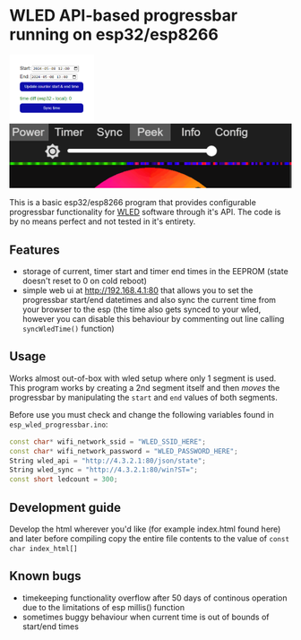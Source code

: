 # WLED API-based progressbar running on esp32/esp8266

<img src="https://raw.githubusercontent.com/lvastisson/esp_wled_progressbar/master/webui.png" alt="web ui of the app" height="120"/>
<img src="https://raw.githubusercontent.com/lvastisson/esp_wled_progressbar/master/wled_progressbar.gif" alt="demonstration in use using wled app peek function" height="=120"/>

This is a basic esp32/esp8266 program that provides configurable progressbar functionality for [WLED](https://github.com/Aircoookie/WLED) software through it's API.
The code is by no means perfect and not tested in it's entirety.

## Features

- storage of current, timer start and timer end times in the EEPROM (state doesn't reset to 0 on cold reboot)
- simple web ui at http://192.168.4.1:80 that allows you to set the progressbar start/end datetimes and also sync the current time from your browser to the esp (the time also gets synced to your wled, however you can disable this behaviour by commenting out line calling `syncWledTime()` function)

## Usage

Works almost out-of-box with wled setup where only 1 segment is used. This program works by creating a 2nd segment itself and then *moves* the progressbar by manipulating the `start` and `end` values of both segments.

Before use you must check and change the following variables found in `esp_wled_progressbar.ino`:
```C++
const char* wifi_network_ssid = "WLED_SSID_HERE";
const char* wifi_network_password = "WLED_PASSWORD_HERE";
String wled_api = "http://4.3.2.1:80/json/state";
String wled_sync = "http://4.3.2.1:80/win?ST=";
const short ledcount = 300;
```

## Development guide

Develop the html wherever you'd like (for example index.html found here) and later before compiling copy the entire file contents to the value of `const char index_html[]`

## Known bugs

- timekeeping functionality overflow after 50 days of continous operation due to the limitations of esp millis() function
- sometimes buggy behaviour when current time is out of bounds of start/end times
